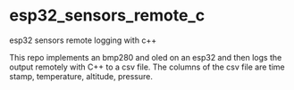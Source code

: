 # esp32_sensors_remote_c
esp32 sensors remote logging with c++

This repo implements an bmp280 and oled on an esp32 and then logs the output remotely with C++ to a csv file.
The columns of the csv file are time stamp, temperature, altitude, pressure.


